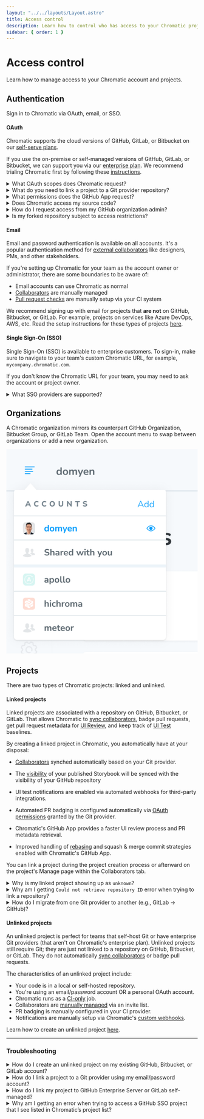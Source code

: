 ```yaml
---
layout: "../../layouts/Layout.astro"
title: Access control
description: Learn how to control who has access to your Chromatic project
sidebar: { order: 1 }
---
```


# Access control

Learn how to manage access to your Chromatic account and projects.

## Authentication

Sign in to Chromatic via OAuth, email, or SSO.

#### OAuth

Chromatic supports the cloud versions of GitHub, GitLab, or Bitbucket on our [self-serve plans](https://www.chromatic.com/pricing).

If you use the on-premise or self-managed versions of GitHub, GitLab, or Bitbucket, we can support you via our [enterprise plan](https://www.chromatic.com/pricing). We recommend trialing Chromatic first by following these [instructions](/docs/faq/chromatic-sso-on-premises-other-git).

<details>
    <summary>What OAuth scopes does Chromatic request?</summary>

Depending on your Git provider, Chromatic will request a set of OAuth scopes when you first sign in. Chromatic uses these permissions to enumerate your list of repositories, set PR statuses, and retrieve users for assignment to review. Chromatic will never read/write source code.

| Git provider                                                                                                                 | OAuth Scopes                                             |
| ---------------------------------------------------------------------------------------------------------------------------- | -------------------------------------------------------- |
| [GitHub](https://developer.github.com/apps/building-oauth-apps/understanding-scopes-for-oauth-apps/#available-scopes)        | `['user:email', 'read:user', 'read:org', 'repo:status']` |
| [GitLab](https://docs.gitlab.com/ee/user/profile/personal_access_tokens.html#limiting-scopes-of-a-personal-access-token)     | `['api']`                                                |
| [Bitbucket](https://confluence.atlassian.com/bitbucket/oauth-on-bitbucket-cloud-238027431.html#OAuthonBitbucketCloud-Scopes) | `['account', 'repository', 'pullrequest', 'webhook']`    |

</details>

<details>
    <summary>What do you need to link a project to a Git provider repository?</summary>

To link a project to a Git provider repository, you need:

- Membership in the organization that owns the repository.
- Write access to the repository, via one of the following roles:

| Git provider                                                                                                                                                                                                 | Role                                  |
| ------------------------------------------------------------------------------------------------------------------------------------------------------------------------------------------------------------ | ------------------------------------- |
| [GitHub](https://docs.github.com/en/organizations/managing-user-access-to-your-organizations-repositories/managing-repository-roles/repository-roles-for-an-organization#repository-roles-for-organizations) | `write`, `maintain`, or `admin`       |
| [GitLab](https://docs.gitlab.com/ee/user/permissions.html#project-members-permissions)                                                                                                                       | `developer`, `maintainer`, or `owner` |
| [Bitbucket](https://support.atlassian.com/bitbucket-cloud/docs/grant-repository-access-to-users-and-groups/)                                                                                                 | `admin`, or `write`                   |

</details>

<details>
    <summary>What permissions does the GitHub App request?</summary>

Chromatic's GitHub App enables [UI Review](/docs/review) for pull requests. We need additional permissions to access pull request information and add PR checks.

- ✅ Read access to metadata
- ✅ Read and write access to checks and pull requests
- ✅ Read access to organization members (for collaborators)
- 🔒 We do not request access to your code

<div class="aside">

ℹ️ We recommend teams create a Chromatic “bot” or IT Service Account user on your Git provider. You can grant write permissions to that account for the repositories you want to link to Chromatic projects. This way, tokens aren’t tied to an individual user. And if a token expires, it’s straightforward for anyone on the team to validate a new one.

</div>

</details>

<details>
  <summary>Does Chromatic access my source code?</summary>

No, Chromatic only uses the static Storybook build or Storybook source code (if the static build is not being used). The static build refers to a static web application that is generated from your Storybook that can be hosted by any web server.

**For unlinked projects:** Chromatic does not have access to your git provider

**For linked projects:** Chromatic requests data from your git provider without accessing your source code.

For GitHub, Chromatic only has access to repository metadata and merge request information.

However, GitLab and Bitbucket don't offer repository metadata and merge request information without full API access. Therefore, Chromatic has permission to access the source code on GitLab, but it doesn't actually access it.

</details>

<details>
    <summary>How do I request access from my GitHub organization admin?</summary>

Chromatic requests the minimum permissions needed to use the tool. With GitHub, we request permissions for "OAuth" and "GitHub app" respectively. This allows organizations to expand permissions incrementally as they use more features.

If your GitHub organization requires an admin to approve apps, you'll need to request access inside of Chromatic and track their status inside of GitHub (below).

1. **Chromatic OAuth app**: Enables GitHub sign-in. Track your access request [here](https://github.com/settings/connections/applications/495b5c3cb5ae140436a0).
2. **Chromatic.com app**: Enables [UI Review](/docs/review). Track your access request [here](https://github.com/apps/chromatic-com).

</details>

<details>
  <summary>Is my forked repository subject to access restrictions?</summary>

When you have a fork of a private organization owned repository, that forked repository is going to be subject to that organization's access restrictions. For example, `org1/my-repo` is the original repository and you fork it to `org2/my-repo`. In this situation, the original repo `org1/my-repo` would need to approve Chromatic's OAuth App on their end. Once they do, you'll be able to use the forked repo `org2/my-repo` with Chromatic.

</details>

#### Email

Email and password authentication is available on all accounts. It's a popular authentication method for [external collaborators](/docs/collaborators#external-collaborators) like designers, PMs, and other stakeholders.

If you're setting up Chromatic for your team as the account owner or administrator, there are some boundaries to be aware of:

- Email accounts can use Chromatic as normal
- [Collaborators](/docs/collaborators) are manually managed
- [Pull request checks](/docs/ci#pull-request-checks) are manually setup via your CI system

We recommend signing up with email for projects that **are not** on GitHub, Bitbucket, or GitLab. For example, projects on services like Azure DevOps, AWS, etc. Read the setup instructions for these types of projects [here](/docs/faq/#demo-chromatic-unlinked).

#### Single Sign-On (SSO)

Single Sign-On (SSO) is available to enterprise customers. To sign-in, make sure to navigate to your team's custom Chromatic URL, for example, `mycompany.chromatic.com`.

If you don't know the Chromatic URL for your team, you may need to ask the account or project owner.

<details>
  <summary>What SSO providers are supported?</summary>

OneLogin, Okta, Google Workspace, PingOne, Keycloak, SimpleSAMLphp-based Identity Providers, and Active Directory Federation Services.

If your provider is not on the list, please reach out to us at support@chromatic.com or use our **in-app chat**, and we will determine if it is possible to integrate with it.

</details>

## Organizations

A Chromatic organization mirrors its counterpart GitHub Organization, Bitbucket Group, or GitLab Team. Open the account menu to swap between organizations or add a new organization.

![Account menu](../../images/account-menu.png)

## Projects

There are two types of Chromatic projects: linked and unlinked.

#### Linked projects

Linked projects are associated with a repository on GitHub, Bitbucket, or GitLab. That allows Chromatic to [sync collaborators](/docs/collaborators#project-collaborators), badge pull requests, get pull request metadata for [UI Review](/docs/review), and keep track of [UI Test](/docs/test) baselines.

By creating a linked project in Chromatic, you automatically have at your disposal:

- [Collaborators](/docs/collaborators) synched automatically based on your Git provider.

- The [visibility](/docs/collaborators#visibility) of your published Storybook will be synced with the visibility of your GitHub repository

- UI test notifications are enabled via automated webhooks for third-party integrations.

- Automated PR badging is configured automatically via [OAuth permissions](#what-permissions-does-the-github-app-request) granted by the Git provider.

- Chromatic's GitHub App provides a faster UI review process and PR metadata retrieval.

- Improved handling of [rebasing](/docs/branching-and-baselines) and squash & merge commit strategies enabled with Chromatic's GitHub App.

You can link a project during the project creation process or afterward on the project's Manage page within the Collaborators tab.

<details>
<summary>Why is my linked project showing up as <code>unknown</code>?</summary>

If you encounter an `<unknown>` project, this means Chromatic can no longer connect it to your Git repository.

To refresh the Git access token and reconnect the `<unknown>` project, request one of the account owners to log out and log back into Chromatic.

Alternatively, replace the Git token from the `Configure` tab on the `Manage` page of your project.

</details>

<details>
<summary>Why am I getting <code>Could not retrieve repository ID</code> error when trying to link a repository?</summary>

If your project is part of an organization, you need to have [your access request](#how-do-i-request-access-from-my-github-organization-admin) approved by an admin at the organization level.
Approval from a repository-level admin alone will not be sufficient. The actual scopes that Chromatic requires are listed [here](#what-oauth-scopes-does-chromatic-request).

</details>

<details>
<summary>How do I migrate from one Git provider to another (e.g., GitLab → GitHub)?</summary>

**For linked accounts**

There’s no automation (yet!) for switching Git providers for Git-linked accounts. Here’s how to migrate your Chromatic projects to the new Git provider account:

1. Connect your user to the new Git provider via the [Profile](https://www.chromatic.com/profile). Under “Connected accounts,” link your new git provider. Ensure your team members link their users to the new Git provider too. **Important:** Do not disconnect the old git provider yet. You may lose access to your other account if you do.
![Connect to Git provider](../../images/connect-profile-to-git.png)

2. In the upper-right corner of the dashboard, open the menu and click `Add` to create a new Chromatic entity for your new Git provider. Now you'll see both accounts in your list, each linked to 1 Git provider.

3. Unlink all existing projects from the old Git provider through the `Manage` tab.
![Unlink project](../../images/unlink-project.png)

4. Link all projects to new repositories from your new Git provider. Note that projects will automatically move to the new Chromatic entity.

If you have a paid account, use our in-app chat to get in touch, or email us at support@chromatic.com to move your subscription to the new Chromatic entity.

**For unlinked accounts**

Creating a new Chromatic entity is not necessary. You can follow steps 1, 3 and 4 from the guide above and that'll do the trick.

**Important**

Connecting one Chromatic entity to multiple Git providers is not yet supported.



</details>


#### Unlinked projects

An unlinked project is perfect for teams that self-host Git or have enterprise Git providers (that aren't on Chromatic's enterprise plan). Unlinked projects still require Git; they are just not linked to a repository on GitHub, Bitbucket, or GitLab. They do not automatically [sync collaborators](/docs/collaborators#project-collaborators) or badge pull requests.

The characteristics of an unlinked project include:

- Your code is in a local or self-hosted repository.
- You're using an email/password account OR a personal OAuth account.
- Chromatic runs as a [CI-only](/docs/ci) job.
- Collaborators are [manually managed](/docs/collaborators#external-collaborators) via an invite list.
- PR badging is manually configured in your CI provider.
- Notifications are manually setup via Chromatic's [custom webhooks](/docs/integrations#custom-webhooks).

Learn how to create an unlinked project [here](/docs/faq/chromatic-sso-on-premises-other-git).

---

### Troubleshooting

<details>
<summary>How do I create an unlinked project on my existing GitHub, Bitbucket, or GitLab account?</summary>

- ❌ You can't create unlinked projects on GitHub org, Bitbucket workspace, or GitLab group connected accounts.
- ✅ You can create unlinked projects on personal GitHub, Bitbucket, or GitLab accounts.
- ✅ You can create unlinked projects on email/password accounts.

If your account is currently connected to a GitHub org, Bitbucket workspace, or GitLab group, you'll need to create a new email/password account to set up an unlinked project. Your teammates can access this account by sharing credentials (for example, with a password manager).

To share billing between an existing connected account and an email/password account, message us via in-app chat.

</details>

<details>
<summary>How do I link a project to a Git provider using my email/password account?</summary>

Email accounts are not connected to a Git provider by default. This means you can only create [unlinked projects](#unlinked-projects).

Follow these instructions to link your project to a Git provider:

1. Go to your profile (`/profile`) and connect to your Git provider.
2. Go to the project's Manage page » Collaborate tab.
3. Click to "sync collaborators with a Git repository".

This connects your Chromatic email/password account with your Git provider account, allowing you to set up a [linked project](#linked-projects).

Note: Your personal account must have access to the repository in order to connect in Chromatic. You may need to ask an administrator to grant you additional permissions.

</details>
<details>
<summary>How do I link my project to GitHub Enterprise Server or GitLab self-managed?</summary>

For Enterprise plans, we support connecting on-premise versions of GitHub Enterprise and GitLab. Please reach out to us via Support to get access.

You also need to have some information from your Git Provider setup ready

1. The URL to your Git Provider (e.g. https://chromatic.github.com, https://gitlab.custom.com)
2. The Name of Your Repository (e.g. chromatic/ux)
3. Access Token (See docs for [GitHub](https://docs.github.com/en/authentication/keeping-your-account-and-data-secure/managing-your-personal-access-tokens) and [GitLab](https://docs.gitlab.com/ee/user/project/settings/project_access_tokens.html))

Depending on your Git Provider, the relevant docs for creating an access token can be found below. When you create your token, please ensure that you enable the proper scopes.

| Git provider | Permission Scopes                                        |
| ------------ | -------------------------------------------------------- |
| GitHub       | `['user:email', 'read:user', 'read:org', 'repo:status']` |
| GitLab       | `['api']`                                                |

Once you have access and the prerequisite details, follow these instructions to link your project to GitHub Enterprise Server or GitLab self-managed:

1. Go to the manage (`/manage`) page for the app that you want to connect.
2. Click the Configure tab.
3. In the Connected Application section, find the "Sync project with a Git repository" area and click "Add on-prem Git Provider" to enter the details for your repository.
</details>

<details>
<summary>Why am I getting an error when trying to access a GitHub SSO project that I see listed in Chromatic’s project list?</summary>

This error can occur when Chromatic isn’t authorized for a GitHub organization that has SSO/SAML also configured. In order to grant access to a project, Chromatic uses that project’s token and your account’s GitHub token. During the login process for Chromatic you authenticate with GitHub and will be presented with a prompt inside of GitHub to authorize Chromatic for use in your organization.

You must click the **Authorize** button. If you don’t click the **Authorize** button, but instead click the **Continue** button, you will not be able to access the project in Chromatic. If the person that set up the project previously logged into Chromatic with their GitHub credential but never authorized Chromatic for their organization, their teammates will also encounter this issue.

</details>

